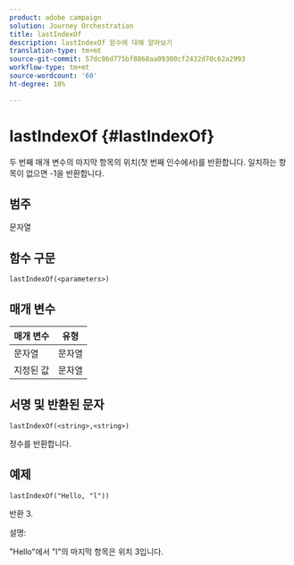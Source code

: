 ```yaml
---
product: adobe campaign
solution: Journey Orchestration
title: lastIndexOf
description: lastIndexOf 함수에 대해 알아보기
translation-type: tm+mt
source-git-commit: 57dc86d775bf8860aa09300cf2432d70c62a2993
workflow-type: tm+mt
source-wordcount: '60'
ht-degree: 10%

---
```



# lastIndexOf {#lastIndexOf}

두 번째 매개 변수의 마지막 항목의 위치(첫 번째 인수에서)를 반환합니다. 일치하는 항목이 없으면 -1을 반환합니다.

## 범주

문자열

## 함수 구문

`lastIndexOf(<parameters>)`

## 매개 변수

| 매개 변수 | 유형 |
|-----------|------------------|
| 문자열 | 문자열 |
| 지정된 값 | 문자열 |

## 서명 및 반환된 문자

`lastIndexOf(<string>,<string>)`

정수를 반환합니다.

## 예제

`lastIndexOf("Hello, "l"))`

반환 3.

설명:

&quot;Hello&quot;에서 &quot;l&quot;의 마지막 항목은 위치 3입니다.
